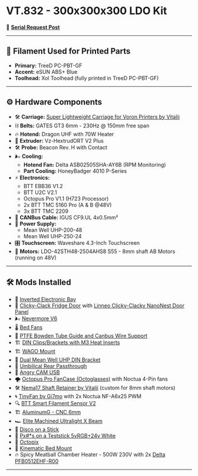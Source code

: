 # **VT.832 - 300x300x300 LDO Kit**

🔗 [**Serial Request Post**](https://www.reddit.com/r/voroncorexy/comments/zazjmy/voron_trident_serial_request_spitzbirne328668/)

---

## 🧵 **Filament Used for Printed Parts**
- **Primary:** TreeD PC-PBT-GF
- **Accent:** eSUN ABS+ Blue
- **Toolhead:** Xol Toolhead (fully printed in TreeD PC-PBT-GF)

---

## ⚙️ **Hardware Components**

- 🛠️ **Carriage:** [Super Lightweight Carriage for Voron Printers by Vitalii](https://www.etsy.com/listing/1639526932)
- ⛓️ **Belts:** GATES GT3 6mm - 230Hz @ 150mm free span
- 🔥 **Hotend:** Dragon UHF with 70W Heater
- 🧩 **Extruder:** Vz-HextrudORT V2 Plus
- 🛠️ **Probe:** Beacon Rev. H with Contact
- 🌬️ **Cooling:**
  - **Hotend Fan:** Delta ASB02505SHA-AY6B (RPM Monitoring)
  - **Part Cooling:** HoneyBadger 4010 P-Series
- ⚡ **Electronics:**
  - BTT EBB36 V1.2
  - BTT U2C V2.1
  - Octopus Pro V1.1 (H723 Processor)
  - 2x BTT TMC 5160 Pro (A & B @48V)
  - 3x BTT TMC 2209
- 🔌 **CANBus Cable:** IGUS CF9.UL 4x0.5mm²
- 🔋 **Power Supply:**
  - Mean Well UHP-200-48
  - Mean Well UHP-250-24
- 🎛️ **Touchscreen:** Waveshare 4.3-Inch Touchscreen
- 📏 **Motors:** LDO-42STH48-2504AHS8 S55 - 8mm shaft AB Motors (running on 48V)

---

## 🛠️ **Mods Installed**

- 🔄 [Inverted Electronic Bay](https://github.com/Gi7mo/TinyFan)
- 🚪 [Clicky-Clack Fridge Door](https://github.com/tanaes/whopping_Voron_mods/tree/main/clickyclacky_door) with [Linneo Clicky-Clacky NanoNest Door Panel](https://www.onetwo3d.co.uk/product/linneo-clicky-clacky-nanonest-door-panel-trident-pc/)
- 🌬️ [Nevermore V6](https://github.com/nevermore3d/Nevermore_Micro/tree/master/V6)
- 🌡️ [Bed Fans](https://github.com/VoronDesign/VoronUsers/tree/master/printer_mods/CannedBass/Trident_Bed_Fans)
- 🔧 [PTFE Bowden Tube Guide and Canbus Wire Support](https://github.com/VoronDesign/VoronUsers/tree/master/printer_mods/Galvanic/Bowden_Tube_Guide)
- 🏗️ [DIN Clips/Brackets with M3 Heat Inserts](https://github.com/Ramalama2/Voron-2-Mods/tree/main/DinClips)
- 🏗️ [WAGO Mount](https://github.com/VoronDesign/VoronUsers/tree/master/printer_mods/LoganFraser/WagoMounts)
- 🔩 [Dual Mean Well UHP DIN Bracket](https://www.printables.com/de/model/514802-voron-electronics-dual-uhp-din-bracket)
- 🔗 [Umbilical Rear Passthrough](https://github.com/tanaes/whopping_Voron_mods/tree/main/umbilical_passthrough)
- 📸 [Angry CAM USB](https://github.com/VoronDesign/VoronUsers/tree/master/printer_mods/chri.kai.in/Angry_CAM_USB)
- 🌪️ [Octopus Pro FanCase (Octoglasses)](https://github.com/Ramalama2/Voron-2-Mods/tree/main/Octopus_Pro_FanCase) with Noctua 4-Pin fans
- 🛠️ [Nema17 Shaft Retainer by Vitalii](https://www.etsy.com/listing/1702708032) (custom for 8mm shaft motors)
- 🌀 [TinyFan by Gi7mo](https://github.com/Gi7mo/TinyFan) with 2x Noctua NF-A6x25 PWM
- 🔍 [BTT Smart Filament Sensor V2](https://biqu.equipment/products/btt-sfs-v2-0-smart-filament-sensor)
- 🏗️ [AluminumG - CNC 6mm](https://github.com/3DPrintingMods/VoronTrident-AluminumG)
- 🏎️ [Elite Machined Ultralight X Beam](https://west3d.com/products/elite-ultralight-x-beam-for-voron-v2-4-and-trident)
- 🎇 [Disco on a Stick](https://github.com/VoronDesign/Voron-Hardware/tree/master/Daylight/Disco_on_a_stick)
- 🎨 [Px#*s on a Teststick 5vRGB+24v White](https://alchemy3d.de/de/products/px-s-on-a-teststick-5vrgb-24v-white)
- 🌟 [Octopix](https://github.com/jrlomas/OctoPix)
- 🔩 [Kinematic Bed Mount](https://aliexpress.com/item/1005005494918899.html)
- 🔥 Spicy Meatball Chamber Heater - 500W 230V with 2x [Delta PFB0512EHF-R00](https://www.digikey.com/en/products/detail/delta-electronics/PFB0512EHF-R00/9478085)

---
